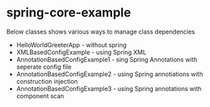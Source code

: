 # spring-core-example

Below classes shows various ways to manage class dependencies

* HelloWorldGreeterApp - without spring
* XMLBasedConfigExample - using Spring XML
* AnnotationBasedConfigExample1 - sing Spring Annotations with seperate config file
* AnnotationBasedConfigExample2 - using Spring annotiations with construction injection
* AnnotationBasedConfigExample3 - using Spring annotations with component scan
